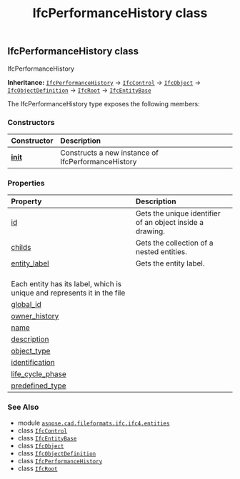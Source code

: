 ﻿---
title: IfcPerformanceHistory class
second_title: Aspose.CAD for Python via .NET API References
description: 
type: docs
weight: 4090
url: /python-net/aspose.cad.fileformats.ifc.ifc4.entities/ifcperformancehistory/
is_root: false
---

## IfcPerformanceHistory class

IfcPerformanceHistory



**Inheritance:** [`IfcPerformanceHistory`](/cad/python-net/aspose.cad.fileformats.ifc.ifc4.entities/ifcperformancehistory) → 
[`IfcControl`](/cad/python-net/aspose.cad.fileformats.ifc.ifc4.entities/ifccontrol) → 
[`IfcObject`](/cad/python-net/aspose.cad.fileformats.ifc.ifc4.entities/ifcobject) → 
[`IfcObjectDefinition`](/cad/python-net/aspose.cad.fileformats.ifc.ifc4.entities/ifcobjectdefinition) → 
[`IfcRoot`](/cad/python-net/aspose.cad.fileformats.ifc.ifc4.entities/ifcroot) → 
[`IfcEntityBase`](/cad/python-net/aspose.cad.fileformats.ifc/ifcentitybase)



The IfcPerformanceHistory type exposes the following members:

### Constructors
| Constructor | Description |
| :- | :- |
| [__init__](/cad/python-net/aspose.cad.fileformats.ifc.ifc4.entities/ifcperformancehistory/__init__/#) | Constructs a new instance of IfcPerformanceHistory |


### Properties
| Property | Description |
| :- | :- |
| [id](/cad/python-net/aspose.cad.fileformats.ifc.ifc4.entities/ifcperformancehistory/id) | Gets the unique identifier of an object inside a drawing. |
| [childs](/cad/python-net/aspose.cad.fileformats.ifc.ifc4.entities/ifcperformancehistory/childs) | Gets the collection of a nested entities. |
| [entity_label](/cad/python-net/aspose.cad.fileformats.ifc.ifc4.entities/ifcperformancehistory/entity_label) | Gets the entity label.<br/>Each entity has its label, which is unique and represents it in the file |
| [global_id](/cad/python-net/aspose.cad.fileformats.ifc.ifc4.entities/ifcperformancehistory/global_id) |  |
| [owner_history](/cad/python-net/aspose.cad.fileformats.ifc.ifc4.entities/ifcperformancehistory/owner_history) |  |
| [name](/cad/python-net/aspose.cad.fileformats.ifc.ifc4.entities/ifcperformancehistory/name) |  |
| [description](/cad/python-net/aspose.cad.fileformats.ifc.ifc4.entities/ifcperformancehistory/description) |  |
| [object_type](/cad/python-net/aspose.cad.fileformats.ifc.ifc4.entities/ifcperformancehistory/object_type) |  |
| [identification](/cad/python-net/aspose.cad.fileformats.ifc.ifc4.entities/ifcperformancehistory/identification) |  |
| [life_cycle_phase](/cad/python-net/aspose.cad.fileformats.ifc.ifc4.entities/ifcperformancehistory/life_cycle_phase) |  |
| [predefined_type](/cad/python-net/aspose.cad.fileformats.ifc.ifc4.entities/ifcperformancehistory/predefined_type) |  |



### See Also
* module [`aspose.cad.fileformats.ifc.ifc4.entities`](..)
* class [`IfcControl`](/cad/python-net/aspose.cad.fileformats.ifc.ifc4.entities/ifccontrol)
* class [`IfcEntityBase`](/cad/python-net/aspose.cad.fileformats.ifc/ifcentitybase)
* class [`IfcObject`](/cad/python-net/aspose.cad.fileformats.ifc.ifc4.entities/ifcobject)
* class [`IfcObjectDefinition`](/cad/python-net/aspose.cad.fileformats.ifc.ifc4.entities/ifcobjectdefinition)
* class [`IfcPerformanceHistory`](/cad/python-net/aspose.cad.fileformats.ifc.ifc4.entities/ifcperformancehistory)
* class [`IfcRoot`](/cad/python-net/aspose.cad.fileformats.ifc.ifc4.entities/ifcroot)
